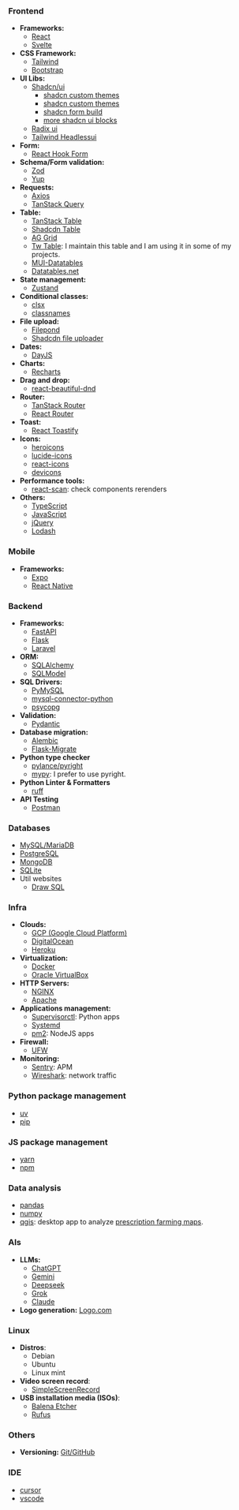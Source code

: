 ### Frontend

- **Frameworks:** 
  - [React](https://github.com/facebook/react)
  - [Svelte](https://github.com/sveltejs/svelte)  
- **CSS Framework:**
  - [Tailwind](https://github.com/tailwindlabs/tailwindcss)
  - [Bootstrap](https://github.com/twbs/bootstrap)
- **UI Libs:**
  - [Shadcn/ui](https://github.com/shadcn/ui)
    - [shadcn custom themes](https://ui.jln.dev/)
    - [shadcn custom themes](https://zippystarter.com/tools/shadcn-ui-theme-generator)
    - [shadcn form build](https://www.shadcn-form.com/)
    - [more shadcn ui blocks](https://www.shadcnui-blocks.com/components/pagination)
  - [Radix ui](https://github.com/radix-ui/primitives)
  - [Tailwind Headlessui](https://github.com/tailwindlabs/headlessui)
- **Form:**
  - [React Hook Form](https://github.com/react-hook-form/react-hook-form)  
- **Schema/Form validation:** 
  - [Zod](https://github.com/colinhacks/zod)
  - [Yup](https://github.com/jquense/yup)  
- **Requests:**
  - [Axios](https://github.com/axios/axios)
  - [TanStack Query](https://github.com/TanStack/query)  
- **Table:**
  - [TanStack Table](https://github.com/TanStack/table)
  - [Shadcdn Table](https://github.com/sadmann7/shadcn-table)
  - [AG Grid](https://github.com/ag-grid/ag-grid)
  - [Tw Table](https://github.com/vittxr/tw-table): I maintain this table and I am using it in some of my projects.
  - [MUI-Datatables](https://github.com/gregnb/mui-datatables)
  - [Datatables.net](https://github.com/DataTables/DataTables)  
- **State management:**
  - [Zustand](https://github.com/pmndrs/zustand)  
- **Conditional classes:** 
  - [clsx](https://github.com/lukeed/clsx)
  - [classnames](https://github.com/JedWatson/classnames)  
- **File upload:**
  - [Filepond](https://github.com/pqina/filepond)
  - [Shadcdn file uploader](https://github.com/sadmann7/file-uploader)
- **Dates:**
  - [DayJS](https://github.com/iamkun/dayjs)  
- **Charts:** 
  - [Recharts](https://github.com/recharts/recharts)  
- **Drag and drop:**
  - [react-beautiful-dnd](https://github.com/atlassian/react-beautiful-dnd)  
- **Router:**
  - [TanStack Router](https://github.com/TanStack/router)
  - [React Router](https://github.com/remix-run/react-router)  
- **Toast:**
  - [React Toastify](https://github.com/fkhadra/react-toastify)
- **Icons:**
  - [heroicons](https://github.com/tailwindlabs/heroicons)
  - [lucide-icons](https://github.com/lucide-icons/lucide)
  - [react-icons](https://github.com/react-icons/react-icons)
  - [devicons](https://devicon.dev/)
- **Performance tools:**
  - [react-scan](https://github.com/aidenybai/react-scan): check components rerenders 
- **Others:** 
  - [TypeScript](https://github.com/microsoft/TypeScript)
  - [JavaScript](https://github.com/tc39)
  - [jQuery](https://github.com/jquery/jquery)
  - [Lodash](https://github.com/lodash/lodash)  

### Mobile

- **Frameworks:**
  - [Expo](https://github.com/expo/expo)
  - [React Native](https://github.com/facebook/react-native)  

### Backend

- **Frameworks:**
  - [FastAPI](https://github.com/tiangolo/fastapi)
  - [Flask](https://github.com/pallets/flask)
  - [Laravel](https://github.com/laravel/laravel)
- **ORM:**
  - [SQLAlchemy](https://github.com/sqlalchemy/sqlalchemy)
  - [SQLModel](https://github.com/tiangolo/sqlmodel)
- **SQL Drivers:**
  - [PyMySQL](https://github.com/PyMySQL/PyMySQL)
  - [mysql-connector-python](https://github.com/mysql/mysql-connector-python)
  - [psycopg](https://github.com/psycopg/psycopg)
- **Validation:**
  - [Pydantic](https://github.com/pydantic/pydantic)  
- **Database migration:**
  - [Alembic](https://github.com/sqlalchemy/alembic)
  - [Flask-Migrate](https://github.com/miguelgrinberg/Flask-Migrate)
- **Python type checker**
  - [pylance/pyright](https://github.com/microsoft/pylance-release)
  - [mypy](https://github.com/python/mypy): I prefer to use pyright.
- **Python Linter & Formatters**
  - [ruff](https://docs.astral.sh/ruff/)
- **API Testing**
  - [Postman](https://www.postman.com/)

### Databases

- [MySQL/MariaDB](https://github.com/mysql/mysql-server)  
- [PostgreSQL](https://github.com/postgres/postgres)  
- [MongoDB](https://github.com/mongodb/mongo)  
- [SQLite](https://sqlite.org/index.html)
- Util websites
  - [Draw SQL](https://drawsql.app/)

### Infra

- **Clouds:** 
  - [GCP (Google Cloud Platform)](https://cloud.google.com/)
  - [DigitalOcean](https://github.com/digitalocean)
  - [Heroku](https://github.com/heroku)  
- **Virtualization:**
  - [Docker](https://github.com/docker/docker-ce)
  - [Oracle VirtualBox](https://www.virtualbox.org/)  
- **HTTP Servers:**
  - [NGINX](https://github.com/nginx/nginx)
  - [Apache](https://github.com/apache/httpd)  
- **Applications management:**
  - [Supervisorctl](http://supervisord.org/): Python apps
  - [Systemd](https://systemd.io/)
  - [pm2](https://github.com/Unitech/pm2): NodeJS apps
- **Firewall:**
  - [UFW](https://help.ubuntu.com/community/UFW)  
- **Monitoring:**
  - [Sentry](https://github.com/getsentry/sentry): APM 
  - [Wireshark](https://www.wireshark.org/): network traffic 

### **Python package management**
  - [uv](https://github.com/astral-sh/uv)
  - [pip]()
  
### **JS package management**
  - [yarn]()
  - [npm]()  

### **Data analysis**
  - [pandas](https://github.com/pandas-dev/pandas)
  - [numpy](https://github.com/numpy/numpy)
  - [qgis](https://www.qgis.org/): desktop app to analyze [prescription farming maps](https://www.automaticfarmsolution.com/post/how-prescription-maps-revolutionize-farming). 


### AIs

- **LLMs:**
  - [ChatGPT](https://github.com/openai)
  - [Gemini](https://www.google.com/search?q=gemini+ai)
  - [Deepseek](https://chat.deepseek.com/)
  - [Grok](https://grok.com/)
  - [Claude](https://claude.ai/)
- **Logo generation:** [Logo.com](https://logo.com/)  

### Linux

- **Distros**:
  - Debian
  - Ubuntu
  - Linux mint
- **Video screen record**:
  - [SimpleScreenRecord](https://www.maartenbaert.be/simplescreenrecorder/)
- **USB installation media (ISOs)**:
  - [Balena Etcher](https://etcher.balena.io/#download-etcher)
  - [Rufus](https://github.com/pbatard/rufus)
    
### Others

- **Versioning:** [Git/GitHub](https://github.com/git/git)  

### IDE

- [cursor](https://www.cursor.com/)
- [vscode](https://code.visualstudio.com/)
